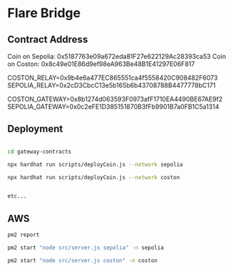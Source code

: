 # Flare Bridge

## Contract Address

Coin on Sepolia: 0x5187763e09a672eda81F27e622129Ac28393ca53
Coin on Coston: 0x8c49e01E86d9ef98eA963Be48B1E41297E06F817

COSTON_RELAY=0x9b4e6a477EC865551ca4f5558420C908482F6073
SEPOLIA_RELAY=0x2cD3CbcC13e5b165b6b43708788B4477778bC171

COSTON_GATEWAY=0x8b1274d063593F0973afF1710EA4490BE67AE9f2
SEPOLIA_GATEWAY=0x0c2eFE1D385151870B3fFb9901B7a0FB1C5a1314

## Deployment

```bash

cd gateway-contracts

npx hardhat run scripts/deployCoin.js --network sepolia

npx hardhat run scripts/deployCoin.js --network coston


etc...

```

## AWS

```bash
pm2 report

pm2 start "node src/server.js sepolia" -n sepolia

pm2 start "node src/server.js coston" -n coston


```
